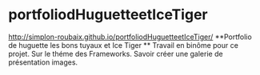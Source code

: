 # portfoliodHuguetteetIceTiger
http://simplon-roubaix.github.io/portfoliodHuguetteetIceTiger/
**Portfolio de huguette les bons tuyaux et Ice Tiger ** Travail en binôme pour ce projet.
Sur le théme des Frameworks. Savoir créer une galerie de présentation images. 
